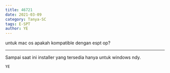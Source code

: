 ```yaml
---
title: 46721
date: 2021-03-09
category: Tanya-SC
tags: E-SPT
author: YE
---
```


untuk mac os apakah kompatible dengan espt op?

---

Sampai saat ini installer yang tersedia hanya untuk windows ndy.

`YE`
